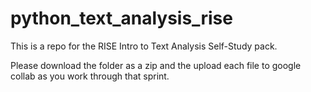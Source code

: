 # python_text_analysis_rise

This is a repo for the RISE Intro to Text Analysis Self-Study pack. 

Please download the folder as a zip and the upload each file to google collab as you work through that sprint. 
